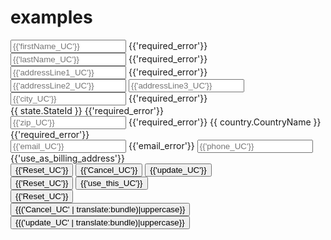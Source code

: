 # examples
<form #addAddressForm="ngForm" fxLayout="column" (ngSubmit)="onSubmit(addAddressForm.valid)">
    <div fxLayout="row">
        <mat-form-field class="mr-2">
            <input class="add-address-input" matInput [(ngModel)]="addAddress.FirstName" name="firstName" #firstName="ngModel" required
                placeholder="{{'firstName_UC'}}">
            <mat-error *ngIf="firstName.invalid">{{'required_error'}}</mat-error>
        </mat-form-field>
        <mat-form-field>
            <input matInput [(ngModel)]="addAddress.LastName" name="lastName" #lastName="ngModel" required placeholder="{{'lastName_UC'}}">
            <mat-error *ngIf="lastName.invalid">{{'required_error'}}</mat-error>
        </mat-form-field>
    </div>
    <mat-form-field>
        <input matInput [(ngModel)]="addAddress.AddressLine1" [name]="addressLine1" #addressLine1="ngModel" required placeholder="{{'addressLine1_UC'}}">
        <mat-error *ngIf="addressLine1.invalid">{{'required_error'}}</mat-error>
    </mat-form-field>
    <mat-form-field>
        <input matInput [(ngModel)]="addAddress.AddressLine2" name="addressLine2" #addressLine2="ngModel" placeholder="{{'addressLine2_UC'}}">
    </mat-form-field>
    <mat-form-field>
        <input matInput [(ngModel)]="addAddress.AddressLine3" name="addressLine3" #addressLine3="ngModel" placeholder="{{'addressLine3_UC'}}">
    </mat-form-field>
    <div fxLayout="row">
        <mat-form-field class="mr-2">
            <input matInput [(ngModel)]="addAddress.City" name="city" #city="ngModel" required placeholder="{{'city_UC'}}">
            <mat-error *ngIf="city.invalid">{{'required_error'}}</mat-error>
        </mat-form-field>
        <div fxLayout="column">
            <mat-form-field>
                <mat-select [(ngModel)]="addAddress.StateProv" name="stateProv" #stateProv="ngModel" required placeholder="{{'state_UC'}}">
                    <mat-option *ngFor="let state of stateData" [value]="state.StateId">
                        {{ state.StateId }}
                    </mat-option>
                </mat-select>
                <mat-error *ngIf="stateProv.invalid">{{'required_error'}}</mat-error>
            </mat-form-field>
        </div>
    </div>
    <div fxLayout="row">
        <mat-form-field class="mr-2">
            <input matInput [(ngModel)]="addAddress.PostalCode" required name="zip" #zip="ngModel" placeholder="{{'zip_UC'}}">
            <mat-error *ngIf="zip.invalid">{{'required_error'}}</mat-error>
        </mat-form-field>
        <mat-form-field>
            <mat-select required [(ngModel)]="addAddress.Country" (change)="onCountryChnage()" name="country" #country="ngModel" placeholder="{{'country_UC'}}">
                <mat-option *ngFor="let country of countryData" [value]="country.CountryId">
                    {{ country.CountryName }}
                </mat-option>
            </mat-select>
            <mat-error *ngIf="country.invalid">{{'required_error'}}</mat-error>
        </mat-form-field>
    </div>
    <div fxLayout="row">
        <mat-form-field class="mr-2">
            <input matInput name="email" #email="ngModel" [(ngModel)]="addAddress.Email" placeholder="{{'email_UC'}}">
            <mat-error *ngIf="email.invalid">{{'email_error'}}</mat-error>
        </mat-form-field>
        <mat-form-field>
            <input matInput [(ngModel)]="addAddress.Phone" maxlength="15" (keyup)="formatPhoneNumber(addAddress.Phone)" name="phone" #phone="ngModel" placeholder="{{'phone_UC'}}">
        </mat-form-field>
    </div>
    <div *ngIf="!isReturnorder">
        <mat-checkbox class="secondary-checkbox-style text-normal" [(ngModel)]="useThis" name="useThis" disableRipple>{{'use_as_billing_address'}}</mat-checkbox>
    </div>
    <div fxLayout="row" fxLayoutAlign="end end" *ngIf="updateFlag">
        <button mat-button class="cta-secondary mr-1" type="button" (click)="addAddressForm.resetForm()">{{'Reset_UC'}}</button>
        <button mat-button (click)="cancel()" type='button' class="cta-secondary mr-1">{{'Cancel_UC'}}</button>
        <button mat-button [disabled]="!addAddressForm.valid" type="button" (click)="sendAddress()" class="cta-primary">{{'update_UC'}}</button>
    </div>
    <div fxLayoutAlign="end end" *ngIf="!updateFlag && !isReturnorder">
        <button mat-button class="cta-secondary mr-1" (click)="addAddressForm.resetForm()">{{'Reset_UC'}}</button>
        <button mat-button class="cta-primary mr-1" [disabled]="!addAddressForm.valid" (click)="sendAddress($event)">{{'use_this_UC'}}</button>
    </div>
    <div fxLayout="row" *ngIf="isReturnorder" fxLayoutAlign="end end">
        <div>
            <button mat-button class="cta-secondary my-2" type="button" (click)="addAddressForm.resetForm()">{{'Reset_UC'}}</button>
        </div>
        <div>
            <button mat-button type='button' (click)="cancelEdit()" class="cta-secondary m-2">{{('Cancel_UC' | translate:bundle)|uppercase}}</button>
        </div>
        <div>
            <button mat-button [disabled]="!addAddressForm.valid" type="button" (click)="updateAddress()" class="cta-primary my-2">{{('update_UC' | translate:bundle)|uppercase}}</button>
        </div>
    </div>
</form>
